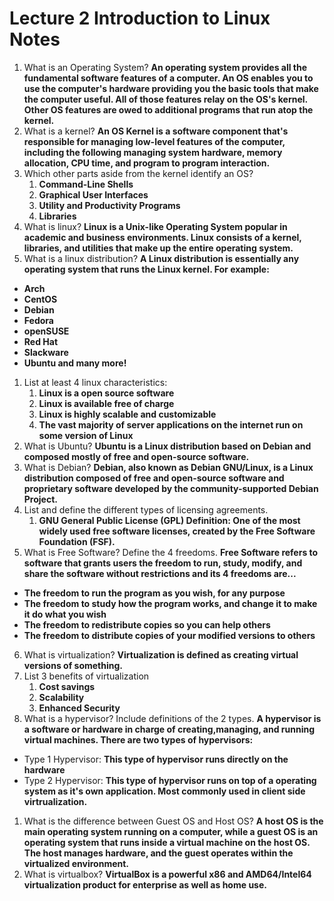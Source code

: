 # Lecture 2 Introduction to Linux Notes
 
1. What is an Operating System? **An operating system provides all the fundamental software features of a computer. An OS enables you to use the computer's hardware providing you the basic tools that make the computer useful. All of those features relay on the OS's kernel. Other OS features are owed to additional programs that run atop the kernel.**
2. What is a kernel? **An OS Kernel is a software component that's responsible for managing low-level features of the computer, including the following managing system hardware, memory allocation, CPU time, and program to program interaction.**
3. Which other parts aside from the kernel identify an OS?
   1. **Command-Line Shells**
   2. **Graphical User Interfaces**
   3. **Utility and Productivity Programs**
   4. **Libraries**
4. What is linux? **Linux is a Unix-like Operating System popular in academic and business environments. Linux consists of a kernel, libraries, and utilities that make up the entire operating system.**
5. What is a linux distribution? **A Linux distribution is essentially any operating system that runs the Linux kernel. For example:**
* **Arch**
* **CentOS**
* **Debian**
* **Fedora**
* **openSUSE**
* **Red Hat**
* **Slackware**
* **Ubuntu and many more!**
1. List at least 4 linux characteristics:
    1. **Linux is a open source software**
    2. **Linux is available free of charge**
    3. **Linux is highly scalable and customizable**
    4. **The vast majority of server applications on the internet run on some version of Linux**
2. What is Ubuntu? **Ubuntu is a Linux distribution based on Debian and composed mostly of free and open-source software.**
3. What is Debian? **Debian, also known as Debian GNU/Linux, is a Linux distribution composed of free and open-source software and proprietary software developed by the community-supported Debian Project.**
4.  List and define the different types of licensing agreements.
    1. **GNU General Public License (GPL) Definition: One of the most widely used free software licenses, created by the Free Software Foundation (FSF).**
5.  What is Free Software? Define the 4 freedoms. **Free Software refers to software that grants users the freedom to run, study, modify, and share the software without restrictions and its 4 freedoms are...**
* **The freedom to run the program as you wish, for any purpose**
* **The freedom to study how the program works, and change it to make it do what you wish**
* **The freedom to redistribute copies so you can help others**
* **The freedom to distribute copies of your modified versions to others**
6.  What is virtualization? **Virtualization is defined as creating virtual versions of something.**
7.  List 3 benefits of virtualization
    1. **Cost savings**
    2. **Scalability**
    3. **Enhanced Security**
8.  What is a hypervisor? Include definitions of the 2 types. **A hypervisor is a software or hardware in charge of creating,managing, and running virtual machines. There are two types of hypervisors:**
* Type 1 Hypervisor: **This type of hypervisor runs directly on the hardware**
* Type 2 Hypervisor: **This type of hypervisor runs on top of a operating system as it's own application. Most commonly used in client side virtrualization.**
1.  What is the difference between Guest OS and Host OS? **A host OS is the main operating system running on a computer, while a guest OS is an operating system that runs inside a virtual machine on the host OS. The host manages hardware, and the guest operates within the virtualized environment.**
2.  What is virtualbox? **VirtualBox is a powerful x86 and AMD64/Intel64 virtualization product for enterprise as well as home use.**